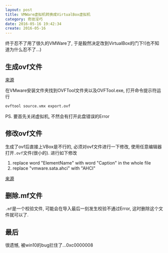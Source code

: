 ```yaml
---
layout: post
title: VMWare虚拟机转换成VirtualBox虚拟机 
category: 奇技淫巧
date: 2016-05-16 19:42:34
create: 2016-05-16
---
```


终于忍不了用了很久的VMWare了, 于是毅然决定改到VirtualBox的门下!(也不知道为什么忍不了...)

<!-- more -->

## 生成ovf文件

[来源](http://www.cnblogs.com/zc520/p/3422636.html)

在VMware安装文件夹找到OVFTool文件夹以及OVFTool.exe,  打开命令提示符运行

```sh
ovftool source.vmx export.ovf
```

PS. 要首先关闭虚拟机, 不然会有打开此盘错误的Error

## 修改ovf文件

生成了ovf后直接上VBox是不行的, 必须对ovf文件进行一下修改, 使用任意编辑器打开`.ovf`文件(很小的). 进行如下修改

1. replace word "ElementName" with word "Caption" in the whole file
2. replace "vmware.sata.ahci" with "AHCI"

[来源](https://forums.virtualbox.org/viewtopic.php?f=8&t=61624)

## 删除.mf文件
`.mf`是一个校验文件, 可能会在导入最后一刻发生校验不通过Error, 这时删除这个文件就可以了.

## 最后

很遗憾, 被win10的bug拦住了...0xc0000008
